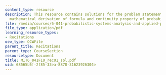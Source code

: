 ```yaml
---
content_type: resource
description: This resource contains solutions for the problem statements related to
  mathematical derivation of formula and continuity property of probabilities.
file: /media/courses/6-041-probabilistic-systems-analysis-and-applied-probability-fall-2010/68565b5f2f8533ea887831623926304e_MIT6_041F10_rec01_sol.pdf
file_type: application/pdf
learning_resource_types:
- Recitations
ocw_type: OCWFile
parent_title: Recitations
parent_type: CourseSection
resourcetype: Document
title: MIT6_041F10_rec01_sol.pdf
uid: 68565b5f-2f85-33ea-8878-31623926304e
---
```

